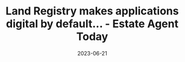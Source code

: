 ---
category:
- .nan
date: 2023-06-21
keyword_suggestion: low code no code digital transformation
post_inspiration: https://www.estateagenttoday.co.uk/breaking-news/2022/12/land-registry-makes-applications-digital-by-default%3Fsource%3Dnewsticker
silot_terms: digital automation
title: Land Registry makes applications <b>digital</b> by default... - Estate Agent
  Today
---